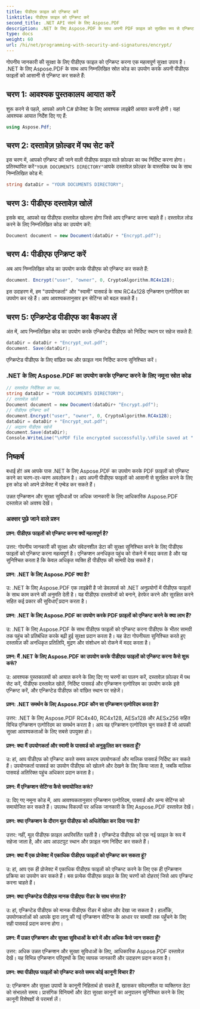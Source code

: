 ```yaml
---
title: पीडीएफ फ़ाइल को एन्क्रिप्ट करें
linktitle: पीडीएफ फ़ाइल को एन्क्रिप्ट करें
second_title: .NET API संदर्भ के लिए Aspose.PDF
description: .NET के लिए Aspose.PDF के साथ अपनी PDF फ़ाइल को सुरक्षित रूप से एन्क्रिप्ट करें।
type: docs
weight: 60
url: /hi/net/programming-with-security-and-signatures/encrypt/
---
```

गोपनीय जानकारी की सुरक्षा के लिए पीडीएफ फाइल को एन्क्रिप्ट करना एक महत्वपूर्ण सुरक्षा उपाय है। .NET के लिए Aspose.PDF के साथ आप निम्नलिखित स्रोत कोड का उपयोग करके अपनी पीडीएफ फाइलों को आसानी से एन्क्रिप्ट कर सकते हैं:

## चरण 1: आवश्यक पुस्तकालय आयात करें

शुरू करने से पहले, आपको अपने C# प्रोजेक्ट के लिए आवश्यक लाइब्रेरी आयात करनी होगी। यहां आवश्यक आयात निर्देश दिए गए हैं:

```csharp
using Aspose.Pdf;
```

## चरण 2: दस्तावेज़ फ़ोल्डर में पथ सेट करें

 इस चरण में, आपको एन्क्रिप्ट की जाने वाली पीडीएफ फ़ाइल वाले फ़ोल्डर का पथ निर्दिष्ट करना होगा। प्रतिस्थापित करें`"YOUR DOCUMENTS DIRECTORY"`आपके दस्तावेज़ फ़ोल्डर के वास्तविक पथ के साथ निम्नलिखित कोड में:

```csharp
string dataDir = "YOUR DOCUMENTS DIRECTORY";
```

## चरण 3: पीडीएफ दस्तावेज़ खोलें

इसके बाद, आपको वह पीडीएफ दस्तावेज़ खोलना होगा जिसे आप एन्क्रिप्ट करना चाहते हैं। दस्तावेज़ लोड करने के लिए निम्नलिखित कोड का उपयोग करें:

```csharp
Document document = new Document(dataDir + "Encrypt.pdf");
```

## चरण 4: पीडीएफ एन्क्रिप्ट करें

अब आप निम्नलिखित कोड का उपयोग करके पीडीएफ को एन्क्रिप्ट कर सकते हैं:

```csharp
document. Encrypt("user", "owner", 0, CryptoAlgorithm.RC4x128);
```

इस उदाहरण में, हम "उपयोगकर्ता" और "स्वामी" पासवर्ड के साथ RC4x128 एन्क्रिप्शन एल्गोरिदम का उपयोग कर रहे हैं। आप आवश्यकतानुसार इन सेटिंग्स को बदल सकते हैं।

## चरण 5: एन्क्रिप्टेड पीडीएफ का बैकअप लें

अंत में, आप निम्नलिखित कोड का उपयोग करके एन्क्रिप्टेड पीडीएफ को निर्दिष्ट स्थान पर सहेज सकते हैं:

```csharp
dataDir = dataDir + "Encrypt_out.pdf";
document. Save(dataDir);
```

एन्क्रिप्टेड पीडीएफ के लिए वांछित पथ और फ़ाइल नाम निर्दिष्ट करना सुनिश्चित करें।

### .NET के लिए Aspose.PDF का उपयोग करके एन्क्रिप्ट करने के लिए नमूना स्रोत कोड 
```csharp
// दस्तावेज़ निर्देशिका का पथ.
string dataDir = "YOUR DOCUMENTS DIRECTORY";
// दस्तावेज़ खोलें
Document document = new Document(dataDir+ "Encrypt.pdf");
// पीडीएफ एन्क्रिप्ट करें
document.Encrypt("user", "owner", 0, CryptoAlgorithm.RC4x128);
dataDir = dataDir + "Encrypt_out.pdf";
// अद्यतन पीडीएफ सहेजें
document.Save(dataDir);
Console.WriteLine("\nPDF file encrypted successfully.\nFile saved at " + dataDir);
```

## निष्कर्ष

बधाई हो! अब आपके पास .NET के लिए Aspose.PDF का उपयोग करके PDF फ़ाइलों को एन्क्रिप्ट करने का चरण-दर-चरण अवलोकन है। आप अपनी पीडीएफ फाइलों को आसानी से सुरक्षित करने के लिए इस कोड को अपने प्रोजेक्ट में एम्बेड कर सकते हैं।

उन्नत एन्क्रिप्शन और सुरक्षा सुविधाओं पर अधिक जानकारी के लिए आधिकारिक Aspose.PDF दस्तावेज़ को अवश्य देखें।

### अक्सर पूछे जाने वाले प्रश्न

#### प्रश्न: पीडीएफ फाइलों को एन्क्रिप्ट करना क्यों महत्वपूर्ण है?

उत्तर: गोपनीय जानकारी की सुरक्षा और संवेदनशील डेटा की सुरक्षा सुनिश्चित करने के लिए पीडीएफ फाइलों को एन्क्रिप्ट करना महत्वपूर्ण है। एन्क्रिप्शन अनधिकृत पहुंच को रोकने में मदद करता है और यह सुनिश्चित करता है कि केवल अधिकृत व्यक्ति ही पीडीएफ की सामग्री देख सकते हैं।

#### प्रश्न: .NET के लिए Aspose.PDF क्या है?

उ: .NET के लिए Aspose.PDF एक लाइब्रेरी है जो डेवलपर्स को .NET अनुप्रयोगों में पीडीएफ फाइलों के साथ काम करने की अनुमति देती है। यह पीडीएफ दस्तावेजों को बनाने, हेरफेर करने और सुरक्षित करने सहित कई प्रकार की सुविधाएँ प्रदान करता है।

#### प्रश्न: .NET के लिए Aspose.PDF का उपयोग करके PDF फ़ाइलों को एन्क्रिप्ट करने के क्या लाभ हैं?

उ: .NET के लिए Aspose.PDF के साथ पीडीएफ फाइलों को एन्क्रिप्ट करना पीडीएफ के भीतर सामग्री तक पहुंच को प्रतिबंधित करके बढ़ी हुई सुरक्षा प्रदान करता है। यह डेटा गोपनीयता सुनिश्चित करते हुए दस्तावेज़ की अनधिकृत प्रतिलिपि, मुद्रण और संशोधन को रोकने में मदद करता है।

#### प्रश्न: मैं .NET के लिए Aspose.PDF का उपयोग करके पीडीएफ फाइलों को एन्क्रिप्ट करना कैसे शुरू करूं?

उ: आवश्यक पुस्तकालयों को आयात करने के लिए दिए गए चरणों का पालन करें, दस्तावेज़ फ़ोल्डर में पथ सेट करें, पीडीएफ दस्तावेज़ खोलें, निर्दिष्ट पासवर्ड और एन्क्रिप्शन एल्गोरिदम का उपयोग करके इसे एन्क्रिप्ट करें, और एन्क्रिप्टेड पीडीएफ को वांछित स्थान पर सहेजें।

#### प्रश्न: .NET समर्थन के लिए Aspose.PDF कौन सा एन्क्रिप्शन एल्गोरिदम करता है?

उत्तर: .NET के लिए Aspose.PDF RC4x40, RC4x128, AESx128 और AESx256 सहित विभिन्न एन्क्रिप्शन एल्गोरिदम का समर्थन करता है। आप वह एन्क्रिप्शन एल्गोरिदम चुन सकते हैं जो आपकी सुरक्षा आवश्यकताओं के लिए सबसे उपयुक्त हो।

#### प्रश्न: क्या मैं उपयोगकर्ता और स्वामी के पासवर्ड को अनुकूलित कर सकता हूँ?

उ: हां, आप पीडीएफ को एन्क्रिप्ट करते समय कस्टम उपयोगकर्ता और मालिक पासवर्ड निर्दिष्ट कर सकते हैं। उपयोगकर्ता पासवर्ड का उपयोग पीडीएफ को खोलने और देखने के लिए किया जाता है, जबकि मालिक पासवर्ड अतिरिक्त पहुंच अधिकार प्रदान करता है।

#### प्रश्न: मैं एन्क्रिप्शन सेटिंग्स कैसे समायोजित करूं?

उ: दिए गए नमूना कोड में, आप आवश्यकतानुसार एन्क्रिप्शन एल्गोरिदम, पासवर्ड और अन्य सेटिंग्स को समायोजित कर सकते हैं। उपलब्ध विकल्पों पर अधिक जानकारी के लिए Aspose.PDF दस्तावेज़ देखें।

#### प्रश्न: क्या एन्क्रिप्शन के दौरान मूल पीडीएफ को अधिलेखित कर दिया गया है?

उत्तर: नहीं, मूल पीडीएफ फ़ाइल अपरिवर्तित रहती है। एन्क्रिप्टेड पीडीएफ को एक नई फ़ाइल के रूप में सहेजा जाता है, और आप आउटपुट स्थान और फ़ाइल नाम निर्दिष्ट कर सकते हैं।

#### प्रश्न: क्या मैं एक प्रोजेक्ट में एकाधिक पीडीएफ फाइलों को एन्क्रिप्ट कर सकता हूं?

उ: हां, आप एक ही प्रोजेक्ट में एकाधिक पीडीएफ फाइलों को एन्क्रिप्ट करने के लिए एक ही एन्क्रिप्शन प्रक्रिया का उपयोग कर सकते हैं। बस प्रत्येक पीडीएफ फ़ाइल के लिए चरणों को दोहराएं जिसे आप एन्क्रिप्ट करना चाहते हैं।

#### प्रश्न: क्या एन्क्रिप्टेड पीडीएफ मानक पीडीएफ रीडर के साथ संगत है?

उ: हां, एन्क्रिप्टेड पीडीएफ को मानक पीडीएफ रीडर में खोला और देखा जा सकता है। हालाँकि, उपयोगकर्ताओं को आपके द्वारा लागू की गई एन्क्रिप्शन सेटिंग्स के आधार पर सामग्री तक पहुँचने के लिए सही पासवर्ड प्रदान करना होगा।

#### प्रश्न: मैं उन्नत एन्क्रिप्शन और सुरक्षा सुविधाओं के बारे में और अधिक कैसे जान सकता हूँ?

उत्तर: अधिक उन्नत एन्क्रिप्शन और सुरक्षा सुविधाओं के लिए, आधिकारिक Aspose.PDF दस्तावेज़ देखें। यह विभिन्न एन्क्रिप्शन परिदृश्यों के लिए व्यापक जानकारी और उदाहरण प्रदान करता है।

#### प्रश्न: क्या पीडीएफ फाइलों को एन्क्रिप्ट करते समय कोई कानूनी विचार हैं?

उ: एन्क्रिप्शन और सुरक्षा उपायों के कानूनी निहितार्थ हो सकते हैं, खासकर संवेदनशील या व्यक्तिगत डेटा को संभालते समय। प्रासंगिक विनियमों और डेटा सुरक्षा कानूनों का अनुपालन सुनिश्चित करने के लिए कानूनी विशेषज्ञों से परामर्श लें।